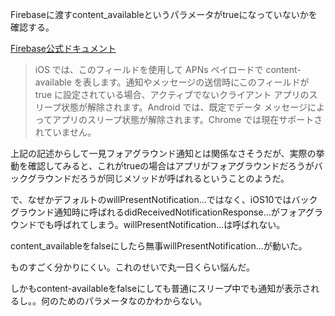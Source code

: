 Firebaseに渡すcontent_availableというパラメータがtrueになっていないかを確認する。

[Firebase公式ドキュメント](https://firebase.google.com/docs/cloud-messaging/http-server-ref)

> iOS では、このフィールドを使用して APNs ペイロードで content-available を表します。通知やメッセージの送信時にこのフィールドが true に設定されている場合、アクティブでないクライアント アプリのスリープ状態が解除されます。Android では、既定でデータ メッセージによってアプリのスリープ状態が解除されます。Chrome では現在サポートされていません。

上記の記述からして一見フォアグラウンド通知とは関係なさそうだが、実際の挙動を確認してみると、これがtrueの場合はアプリがフォアグラウンドだろうがバックグラウンドだろうが同じメソッドが呼ばれるということのようだ。

で、なぜかデフォルトのwillPresentNotification...ではなく、iOS10ではバックグラウンド通知時に呼ばれるdidReceivedNotificationResponse...がフォアグラウンドでも呼ばれてしまう。willPresentNotification...は呼ばれない。

content_availableをfalseにしたら無事willPresentNotification...が動いた。

ものすごく分かりにくい。これのせいで丸一日くらい悩んだ。

しかもcontent-availableをfalseにしても普通にスリープ中でも通知が表示されるし。。何のためのパラメータなのかわからない。
